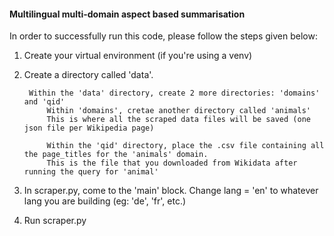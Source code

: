 #### Multilingual multi-domain aspect based summarisation

In order to successfully run this code, please follow the steps given below:

1. Create your virtual environment (if you're using a venv)
2. Create a directory called 'data'. 

        Within the 'data' directory, create 2 more directories: 'domains' and 'qid'
            Within 'domains', cretae another directory called 'animals'
            This is where all the scraped data files will be saved (one json file per Wikipedia page)

            Within the 'qid' directory, place the .csv file containing all the page_titles for the 'animals' domain.
            This is the file that you downloaded from Wikidata after running the query for 'animal'
            
3. In scraper.py, come to the 'main' block. Change lang = 'en' to whatever lang you are building (eg: 'de', 'fr', etc.)
4. Run scraper.py